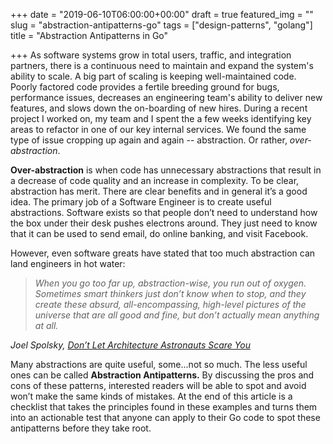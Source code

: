 +++
date = "2019-06-10T06:00:00+00:00"
draft = true
featured_img = ""
slug = "abstraction-antipatterns-go"
tags = ["design-patterns", "golang"]
title = "Abstraction Antipatterns in Go"

+++
As software systems grow in total users, traffic, and integration partners, there is a continuous need to maintain and expand the system's ability to scale. A big part of scaling is keeping well-maintained code. Poorly factored code provides a fertile breeding ground for bugs, performance issues, decreases an engineering team's ability to deliver new features, and slows down the on-boarding of new hires. During a recent project I worked on, my team and I spent the a few weeks identifying key areas to refactor in one of our key internal services. We found the same type of issue cropping up again and again -- abstraction. Or rather, _over-abstraction_.

**Over-abstraction** is when code has unnecessary abstractions that result in a decrease of code quality and an increase in complexity. To be clear, abstraction has merit. There are clear benefits and in general it’s a good idea. The primary job of a Software Engineer is to create useful abstractions. Software exists so that people don’t need to understand how the box under their desk pushes electrons around. They just need to know that it can be used to send email, do online banking, and visit Facebook.

However, even software greats have stated that too much abstraction can land engineers in hot water:

> _When you go too far up, abstraction-wise, you run out of oxygen. Sometimes smart thinkers just don’t know when to stop, and they create these absurd, all-encompassing, high-level pictures of the universe that are all good and fine, but don’t actually mean anything at all._

_Joel Spolsky,_ [_Don’t Let Architecture Astronauts Scare You_](https://www.joelonsoftware.com/2001/04/21/dont-let-architecture-astronauts-scare-you/)

Many abstractions are quite useful, some...not so much. The less useful ones can be called **Abstraction Antipatterns.** By discussing the pros and cons of these patterns, interested readers will be able to spot and avoid won’t make the same kinds of mistakes. At the end of this article is a checklist that takes the principles found in these examples and turns them into an actionable test that anyone can apply to their Go code to spot these antipatterns before they take root.